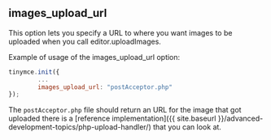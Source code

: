 ## images_upload_url

This option lets you specify a URL to where you want images to be uploaded when you call editor.uploadImages.

Example of usage of the images_upload_url option:

```js
tinymce.init({
        ...
        images_upload_url: "postAcceptor.php"
});
```

The `postAcceptor.php` file should return an URL for the image that got uploaded there is a [reference implementation]({{ site.baseurl }}/advanced-development-topics/php-upload-handler/) that you can look at.
